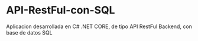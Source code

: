# API-RestFul-con-SQL
Aplicacion desarrollada en C# .NET CORE, de tipo API RestFul Backend, con base de datos SQL
